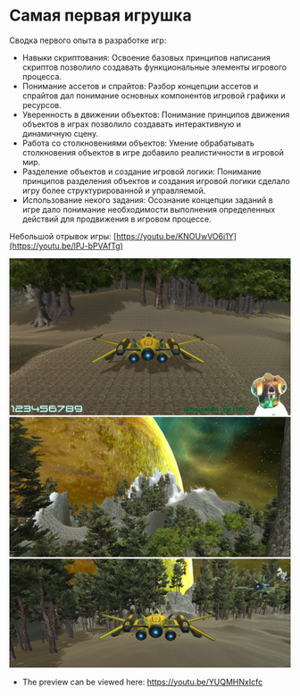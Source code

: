 # Самая первая игрушка

Сводка первого опыта в разработке игр:

- Навыки скриптования: Освоение базовых принципов написания скриптов позволило создавать функциональные элементы игрового процесса.
- Понимание ассетов и спрайтов: Разбор концепции ассетов и спрайтов дал понимание основных компонентов игровой графики и ресурсов.
- Уверенность в движении объектов: Понимание принципов движения объектов в играх позволило создавать интерактивную и динамичную сцену.
- Работа со столкновениями объектов: Умение обрабатывать столкновения объектов в игре добавило реалистичности в игровой мир.
- Разделение объектов и создание игровой логики: Понимание принципов разделения объектов и создания игровой логики сделало игру более структурированной и управляемой.
- Использование некого задания: Осознание концепции заданий в игре дало понимание необходимости выполнения определенных действий для продвижения в игровом процессе.

Небольшой отрывок игры: [https://youtu.be/KNOUwVO6i1Y](https://youtu.be/lPJ-bPVAfTg)

![Screenshot](https://github.com/ZeRcooI/Argon-Assault/blob/main/Assets/ScreenShots/Screenshot%201.jpg)
![Screenshot](https://github.com/ZeRcooI/Argon-Assault/blob/main/Assets/ScreenShots/Screenshot%202.jpg)
![Screenshot](https://github.com/ZeRcooI/Argon-Assault/blob/main/Assets/ScreenShots/Screenshot%203.jpg)

* The preview can be viewed here: https://youtu.be/YUQMHNxIcfc

